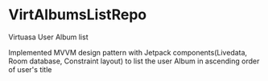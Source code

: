 # VirtAlbumsListRepo
Virtuasa User Album list

Implemented MVVM design pattern with Jetpack components(Livedata, Room database, Constraint layout) to list the user Album in ascending order of user's title
